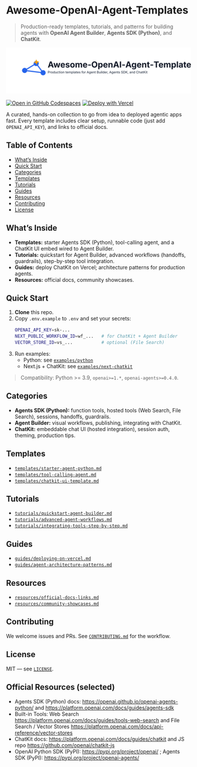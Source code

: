 # Awesome-OpenAI-Agent-Templates

> Production-ready templates, tutorials, and patterns for building agents with **OpenAI Agent Builder**, **Agents SDK (Python)**, and **ChatKit**.

![Project Logo](./assets/logo.svg)

[![Open in GitHub Codespaces](https://github.com/codespaces/badge.svg)](https://github.com/codespaces/new?hide_repo_select=true&ref=main&repo=ChinskiKaczynski/Awesome-OpenAI-Agent-Templates)
[![Deploy with Vercel](https://vercel.com/button)](https://vercel.com/new/clone?repository-url=https://github.com/ChinskiKaczynski/Awesome-OpenAI-Agent-Templates)

A curated, hands-on collection to go from idea to deployed agentic apps fast. Every template includes clear setup, runnable code (just add `OPENAI_API_KEY`), and links to official docs.

## Table of Contents
- [What’s Inside](#whats-inside)
- [Quick Start](#quick-start)
- [Categories](#categories)
- [Templates](#templates)
- [Tutorials](#tutorials)
- [Guides](#guides)
- [Resources](#resources)
- [Contributing](#contributing)
- [License](#license)

## What’s Inside
- **Templates:** starter Agents SDK (Python), tool-calling agent, and a ChatKit UI embed wired to Agent Builder.
- **Tutorials:** quickstart for Agent Builder, advanced workflows (handoffs, guardrails), step-by-step tool integration.
- **Guides:** deploy ChatKit on Vercel; architecture patterns for production agents.
- **Resources:** official docs, community showcases.

## Quick Start
1. **Clone** this repo.
2. Copy `.env.example` to `.env` and set your secrets:
   ```bash
   OPENAI_API_KEY=sk-...
   NEXT_PUBLIC_WORKFLOW_ID=wf_...   # for ChatKit + Agent Builder
   VECTOR_STORE_ID=vs_...           # optional (File Search)
   ```
3. Run examples:
   - Python: see [`examples/python`](./examples/python)
   - Next.js + ChatKit: see [`examples/next-chatkit`](./examples/next-chatkit)

> Compatibility: Python >= 3.9, `openai>=1.*`, `openai-agents>=0.4.0`.

## Categories
- **Agents SDK (Python):** function tools, hosted tools (Web Search, File Search), sessions, handoffs, guardrails.
- **Agent Builder:** visual workflows, publishing, integrating with ChatKit.
- **ChatKit:** embeddable chat UI (hosted integration), session auth, theming, production tips.

## Templates
- [`templates/starter-agent-python.md`](./templates/starter-agent-python.md)
- [`templates/tool-calling-agent.md`](./templates/tool-calling-agent.md)
- [`templates/chatkit-ui-template.md`](./templates/chatkit-ui-template.md)

## Tutorials
- [`tutorials/quickstart-agent-builder.md`](./tutorials/quickstart-agent-builder.md)
- [`tutorials/advanced-agent-workflows.md`](./tutorials/advanced-agent-workflows.md)
- [`tutorials/integrating-tools-step-by-step.md`](./tutorials/integrating-tools-step-by-step.md)

## Guides
- [`guides/deploying-on-vercel.md`](./guides/deploying-on-vercel.md)
- [`guides/agent-architecture-patterns.md`](./guides/agent-architecture-patterns.md)

## Resources
- [`resources/official-docs-links.md`](./resources/official-docs-links.md)
- [`resources/community-showcases.md`](./resources/community-showcases.md)

## Contributing
We welcome issues and PRs. See [`CONTRIBUTING.md`](./CONTRIBUTING.md) for the workflow.

## License
MIT — see [`LICENSE`](./LICENSE).

## Official Resources (selected)
- Agents SDK (Python) docs: https://openai.github.io/openai-agents-python/ and https://platform.openai.com/docs/guides/agents-sdk
- Built-in Tools: Web Search https://platform.openai.com/docs/guides/tools-web-search and File Search / Vector Stores https://platform.openai.com/docs/api-reference/vector-stores
- ChatKit docs: https://platform.openai.com/docs/guides/chatkit and JS repo https://github.com/openai/chatkit-js
- OpenAI Python SDK (PyPI): https://pypi.org/project/openai/ ; Agents SDK (PyPI): https://pypi.org/project/openai-agents/
